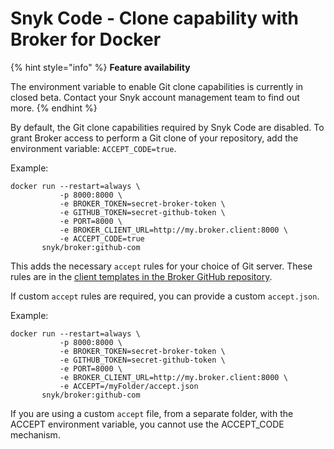 # Snyk Code - Clone capability with Broker for Docker

{% hint style="info" %}
**Feature availability**

The environment variable to enable Git clone capabilities is currently in closed beta. Contact your Snyk account management team to find out more.
{% endhint %}

By default, the Git clone capabilities required by Snyk Code are disabled. To grant Broker access to perform a Git clone of your repository, add the environment variable: `ACCEPT_CODE=true`.

Example:

```
docker run --restart=always \
           -p 8000:8000 \
           -e BROKER_TOKEN=secret-broker-token \
           -e GITHUB_TOKEN=secret-github-token \
           -e PORT=8000 \
           -e BROKER_CLIENT_URL=http://my.broker.client:8000 \
           -e ACCEPT_CODE=true
       snyk/broker:github-com
```

This adds the necessary `accept` rules for your choice of Git server. These rules are in the [client templates in the Broker GitHub repository](https://github.com/snyk/broker/tree/master/client-templates).

If custom `accept` rules are required, you can provide a custom `accept.json`.

Example:

```console
docker run --restart=always \
           -p 8000:8000 \
           -e BROKER_TOKEN=secret-broker-token \
           -e GITHUB_TOKEN=secret-github-token \
           -e PORT=8000 \
           -e BROKER_CLIENT_URL=http://my.broker.client:8000 \
           -e ACCEPT=/myFolder/accept.json
       snyk/broker:github-com
```

If you are using a custom `accept` file, from a separate folder, with the ACCEPT environment variable, you cannot use the ACCEPT\_CODE mechanism.
